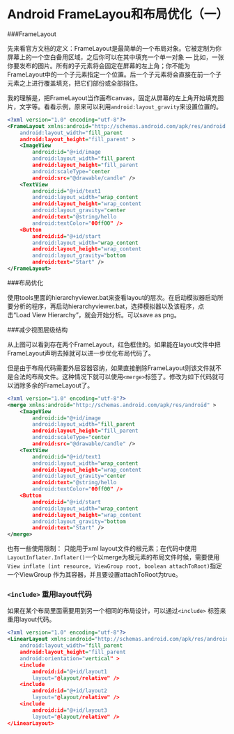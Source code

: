 # Android FrameLayou和布局优化（一）

###FrameLayout

先来看官方文档的定义：FrameLayout是最简单的一个布局对象。它被定制为你屏幕上的一个空白备用区域，之后你可以在其中填充一个单一对象 — 比如，一张你要发布的图片。所有的子元素将会固定在屏幕的左上角；你不能为FrameLayout中的一个子元素指定一个位置。后一个子元素将会直接在前一个子元素之上进行覆盖填充，把它们部份或全部挡住。

我的理解是，把FrameLayout当作画布canvas，固定从屏幕的左上角开始填充图片，文字等。看看示例，原来可以利用`android:layout_gravity`来设置位置的。

```xml
<?xml version="1.0" encoding="utf-8"?>
<FrameLayout xmlns:android="http://schemas.android.com/apk/res/android
    android:layout_width="fill_parent
    android:layout_height="fill_parent" >
    <ImageView
        android:id="@+id/image
        android:layout_width="fill_parent
        android:layout_height="fill_parent
        android:scaleType="center
        android:src="@drawable/candle" />
    <TextView
        android:id="@+id/text1
        android:layout_width="wrap_content
        android:layout_height="wrap_content
        android:layout_gravity="center
        android:text="@string/hello
        android:textColor="00ff00" />
    <Button
        android:id="@+id/start
        android:layout_width="wrap_content
        android:layout_height="wrap_content
        android:layout_gravity="bottom
        android:text="Start" />
</FrameLayout>
```

###布局优化

使用tools里面的hierarchyviewer.bat来查看layout的层次。在启动模拟器启动所要分析的程序，再启动hierarchyviewer.bat，选择模拟器以及该程序，点击“Load View Hierarchy”，就会开始分析。可以save as png。

###减少视图层级结构

从上图可以看到存在两个FrameLayout，红色框住的。如果能在layout文件中把FrameLayout声明去掉就可以进一步优化布局代码了。

但是由于布局代码需要外层容器容纳，如果直接删除FrameLayout则该文件就不是合法的布局文件。这种情况下就可以使用`<merge>`标签了。修改为如下代码就可以消除多余的FrameLayout了。

```xml
<?xml version="1.0" encoding="utf-8"?>
<merge xmlns:android="http://schemas.android.com/apk/res/android" >
    <ImageView
        android:id="@+id/image
        android:layout_width="fill_parent
        android:layout_height="fill_parent
        android:scaleType="center
        android:src="@drawable/candle" />
    <TextView
        android:id="@+id/text1
        android:layout_width="wrap_content
        android:layout_height="wrap_content
        android:layout_gravity="center
        android:text="@string/hello
        android:textColor="00ff00" />
    <Button
        android:id="@+id/start
        android:layout_width="wrap_content
        android:layout_height="wrap_content
        android:layout_gravity="bottom
        android:text="Start" />
</merge>
```

也有一些使用限制： 只能用于xml layout文件的根元素；在代码中使用`LayoutInflater.Inflater()`一个以merge为根元素的布局文件时候，需要使用`View inflate (int resource, ViewGroup root, boolean attachToRoot)`指定一个ViewGroup 作为其容器，并且要设置attachToRoot为true。

### `<include>` 重用layout代码

如果在某个布局里面需要用到另一个相同的布局设计，可以通过`<include>` 标签来重用layout代码。
```xml
<?xml version="1.0" encoding="utf-8"?>
<LinearLayout xmlns:android="http://schemas.android.com/apk/res/android
    android:layout_width="fill_parent
    android:layout_height="fill_parent
    android:orientation="vertical" >
    <include
        android:id="@+id/layout1
        layout="@layout/relative" />
    <include
        android:id="@+id/layout2
        layout="@layout/relative" />
    <include
        android:id="@+id/layout3
        layout="@layout/relative" />
</LinearLayout>
```
